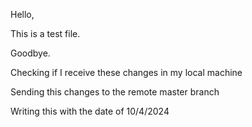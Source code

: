 Hello,

This is a test file.

Goodbye.

Checking if I receive these changes in my local machine

Sending this changes to the remote master branch

Writing this with the date of 10/4/2024



```bash

